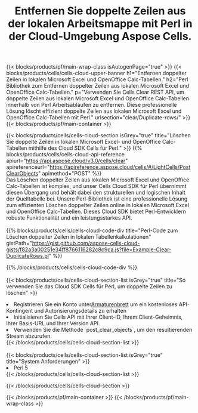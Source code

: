 ﻿---
title:  Entfernen Sie doppelte Zeilen aus der lokalen Arbeitsmappe mit Perl in der Cloud-Umgebung Aspose Cells.
description:  Cloud-APIs und SDKs zum Löschen doppelter Zeilen in Microsoft Excel und OpenOffice Calc mit Perl. Löschen Sie doppelte Zeilen in lokalen Tabellenkalkulationen mit dem Cloud SDK Cells für Perl.
---
{{< blocks/products/pf/main-wrap-class isAutogenPage="true" >}}
{{< blocks/products/cells/cells-cloud-upper-banner h1="Entfernen doppelter Zeilen in lokalen Microsoft Excel und OpenOffice Calc-Tabellen." h2="Perl Bibliothek zum Entfernen doppelter Zeilen aus lokalen Microsoft Excel und OpenOffice Calc-Tabellen." p="Verwenden Sie Cells Clear REST API, um doppelte Zeilen aus lokalen Microsoft Excel und OpenOffice Calc-Tabellen innerhalb von Perl Arbeitsabläufen zu entfernen. Diese professionelle Lösung löscht effizient doppelte Zeilen aus lokalen Microsoft Excel und OpenOffice Calc-Tabellen mit Perl." urlsection="clear/Duplicate-rows/" >}}
{{< blocks/products/pf/main-container >}}

{{< blocks/products/cells/cells-cloud-section isGrey="true" title="Löschen Sie doppelte Zeilen in lokalen Microsoft Excel- und OpenOffice Calc-Tabellen mithilfe des Cloud SDK Cells für Perl." >}}
{{% blocks/products/cells/cells-cloud-api-reference apiurl="https://api.aspose.cloud/v3.0/cells/clear" apireferenceurl="https://apireference.aspose.cloud/cells/#/LightCells/PostClearObjects" apimethod="POST" %}}
<br/>
Das Löschen doppelter Zeilen aus lokalen Microsoft Excel und OpenOffice Calc-Tabellen ist komplex, und unser Cells Cloud SDK für Perl übernimmt diesen Übergang und behält dabei den strukturellen und logischen Inhalt der Quelltabelle bei. Unsere Perl-Bibliothek ist eine professionelle Lösung zum effizienten Löschen doppelter Zeilen online in lokalen Microsoft Excel und OpenOffice Calc-Tabellen. Dieses Cloud SDK bietet Perl-Entwicklern robuste Funktionalität und ein leistungsstarkes API.
<br/>
<br/>
{{% blocks/products/cells/cells-cloud-code-div title="Perl-Code zum Löschen doppelter Zeilen in lokalen Tabellenkalkulationen" gistPath="https://gist.github.com/aspose-cells-cloud-gists/f82a3a00251e34ff8766116282c8c9ca.js?file=Example-Clear-DuplicateRows.pl" %}}
  
{{% /blocks/products/cells/cells-cloud-code-div %}}
<br/>
<br/>
{{< blocks/products/cells/cells-cloud-section-list isGrey="true" title="So verwenden Sie das Cloud SDK Cells für Perl, um doppelte Zeilen zu löschen" >}}
<li> Registrieren Sie ein Konto unter<a href="https://dashboard.aspose.cloud/">Armaturenbrett</a> um ein kostenloses API-Kontingent und Autorisierungsdetails zu erhalten</li>
<li>Initialisieren Sie Cells API mit Ihrer Client-ID, Ihrem Client-Geheimnis, Ihrer Basis-URL und Ihrer Version API.</li>
<li>Verwenden Sie die Methode `post_clear_objects`, um den resultierenden Stream abzurufen.</li>
{{< /blocks/products/cells/cells-cloud-section-list >}}
<br/>
<br/>
{{< blocks/products/cells/cells-cloud-section-list isGrey="true" title="System Anforderungen" >}}
<li>Perl 5</li>
{{< /blocks/products/cells/cells-cloud-section-list >}}

{{< /blocks/products/cells/cells-cloud-section >}}

{{< /blocks/products/pf/main-container >}}
{{< /blocks/products/pf/main-wrap-class >}}
